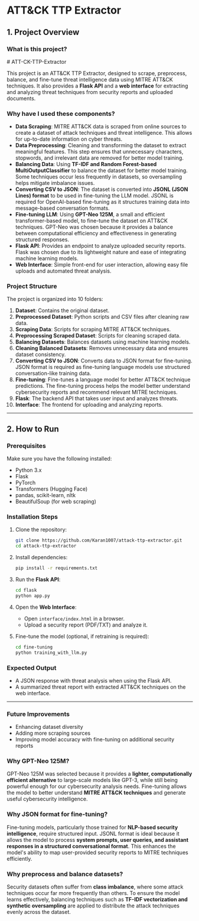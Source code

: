 # ATT&CK TTP Extractor

## 1. Project Overview

### What is this project?

\# ATT-CK-TTP-Extractor

This project is an ATT&amp;CK TTP Extractor, designed to scrape, preprocess, balance, and fine-tune threat intelligence data using MITRE ATT&amp;CK techniques. It also provides a **Flask API** and a **web interface** for extracting and analyzing threat techniques from security reports and uploaded documents.

### Why have I used these components?

- **Data Scraping**: MITRE ATT&CK data is scraped from online sources to create a dataset of attack techniques and threat intelligence. This allows for up-to-date information on cyber threats.
- **Data Preprocessing**: Cleaning and transforming the dataset to extract meaningful features. This step ensures that unnecessary characters, stopwords, and irrelevant data are removed for better model training.
- **Balancing Data**: Using **TF-IDF and Random Forest-based MultiOutputClassifier** to balance the dataset for better model training. Some techniques occur less frequently in datasets, so oversampling helps mitigate imbalance issues.
- **Converting CSV to JSON**: The dataset is converted into **JSONL (JSON Lines) format** to be used in fine-tuning the LLM model. JSONL is required for OpenAI-based fine-tuning as it structures training data into message-based conversation formats.
- **Fine-tuning LLM**: Using **GPT-Neo 125M**, a small and efficient transformer-based model, to fine-tune the dataset on ATT&CK techniques. GPT-Neo was chosen because it provides a balance between computational efficiency and effectiveness in generating structured responses.
- **Flask API**: Provides an endpoint to analyze uploaded security reports. Flask was chosen due to its lightweight nature and ease of integrating machine learning models.
- **Web Interface**: Simple front-end for user interaction, allowing easy file uploads and automated threat analysis.

### Project Structure

The project is organized into 10 folders:

1. **Dataset**: Contains the original dataset.
2. **Preprocessed Dataset**: Python scripts and CSV files after cleaning raw data.
3. **Scraping Data**: Scripts for scraping MITRE ATT&CK techniques.
4. **Preprocessing Scraped Dataset**: Scripts for cleaning scraped data.
5. **Balancing Datasets**: Balances datasets using machine learning models.
6. **Cleaning Balanced Datasets**: Removes unnecessary data and ensures dataset consistency.
7. **Converting CSV to JSON**: Converts data to JSON format for fine-tuning. JSON format is required as fine-tuning language models use structured conversation-like training data.
8. **Fine-tuning**: Fine-tunes a language model for better ATT&CK technique predictions. The fine-tuning process helps the model better understand cybersecurity reports and recommend relevant MITRE techniques.
9. **Flask**: The backend API that takes user input and analyzes threats.
10. **Interface**: The frontend for uploading and analyzing reports.

---

## 2. How to Run

### Prerequisites

Make sure you have the following installed:

- Python 3.x
- Flask
- PyTorch
- Transformers (Hugging Face)
- pandas, scikit-learn, nltk
- BeautifulSoup (for web scraping)

### Installation Steps

1. Clone the repository:

   ```sh
   git clone https://github.com/Karan1007/attack-ttp-extractor.git
   cd attack-ttp-extractor
   ```

2. Install dependencies:

   ```sh
   pip install -r requirements.txt
   ```

3. Run the **Flask API**:

   ```sh
   cd flask
   python app.py
   ```

4. Open the **Web Interface**:

   - Open `interface/index.html` in a browser.
   - Upload a security report (PDF/TXT) and analyze it.

5. Fine-tune the model (optional, if retraining is required):

   ```sh
   cd fine-tuning
   python training_with_llm.py
   ```

### Expected Output

- A JSON response with threat analysis when using the Flask API.
- A summarized threat report with extracted ATT&CK techniques on the web interface.

---

### Future Improvements

- Enhancing dataset diversity
- Adding more scraping sources
- Improving model accuracy with fine-tuning on additional security reports

### Why GPT-Neo 125M?

GPT-Neo 125M was selected because it provides a **lighter, computationally efficient alternative** to large-scale models like GPT-3, while still being powerful enough for our cybersecurity analysis needs. Fine-tuning allows the model to better understand **MITRE ATT&CK techniques** and generate useful cybersecurity intelligence.

### Why JSON format for fine-tuning?

Fine-tuning models, particularly those trained for **NLP-based security intelligence**, require structured input. JSONL format is ideal because it allows the model to process **system prompts, user queries, and assistant responses in a structured conversational format**. This enhances the model's ability to map user-provided security reports to MITRE techniques efficiently.

### Why preprocess and balance datasets?

Security datasets often suffer from **class imbalance**, where some attack techniques occur far more frequently than others. To ensure the model learns effectively, balancing techniques such as **TF-IDF vectorization and synthetic oversampling** are applied to distribute the attack techniques evenly across the dataset.

